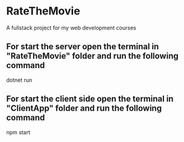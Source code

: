 # RateTheMovie
A fullstack project for my web development courses

## For start the server open the terminal in "RateTheMovie" folder and run the following command
dotnet run

## For start the client side open the terminal in "ClientApp" folder and run the following command
npm start
